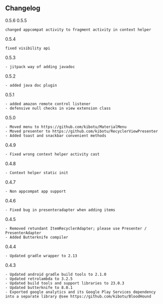 Changelog
---------

0.5.6
0.5.5

    changed appcompat activity to fragment activity in context helper
    
0.5.4

    fixed visibility api

0.5.3

    - jitpack way of adding javadoc

0.5.2

    - added java doc plugin

0.5.1

    - added amazon remote control listener
    - defensive null checks in view extension class

0.5.0

    - Moved menu to https://github.com/kibotu/MaterialMenu
    - Moved presenter to https://github.com/kibotu/RecyclerViewPresenter
    - Added toast and snackbar convenient methods

0.4.9
    
    - Fixed wrong context helper activity cast
    
0.4.8 
    
    - Context helper static init
    
0.4.7
    
    - Non appcompat app support

0.4.6

    - Fixed bug in presenteradapter when adding items

0.4.5
    
    - Removed retundant ItemRecyclerAdapter; please use Presenter / PresenterAdapter 
    - Added Butterknife compiler

0.4.4
    
    - Updated gradle wrapper to 2.13

0.4.3

    - Updated android gradle build tools to 2.1.0
    - Updated retrolambda to 3.2.5
    - Updated build tools and support libraries to 23.0.3
    - Updated butterknife to 8.0.1
    - Exported google analytics and its Google Play Services dependency into a separate library @see https://github.com/kibotu/BloodHound